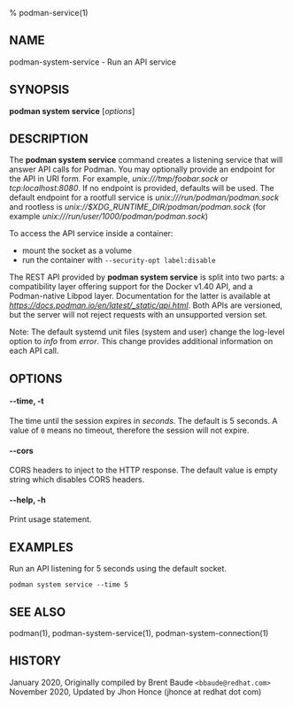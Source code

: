 % podman-service(1)

## NAME
podman\-system\-service - Run an API service

## SYNOPSIS
**podman system service** [*options*]

## DESCRIPTION
The **podman system service** command creates a listening service that will answer API calls for Podman.  You may
optionally provide an endpoint for the API in URI form.  For example, *unix:///tmp/foobar.sock* or *tcp:localhost:8080*.
If no endpoint is provided, defaults will be used.  The default endpoint for a rootfull
service is *unix:///run/podman/podman.sock* and rootless is *unix://$XDG_RUNTIME_DIR/podman/podman.sock* (for
example *unix:///run/user/1000/podman/podman.sock*)

To access the API service inside a container:
- mount the socket as a volume
- run the container with `--security-opt label:disable`

The REST API provided by **podman system service** is split into two parts: a compatibility layer offering support for the Docker v1.40 API, and a Podman-native Libpod layer.
Documentation for the latter is available at *https://docs.podman.io/en/latest/_static/api.html*.
Both APIs are versioned, but the server will not reject requests with an unsupported version set.

Note: The default systemd unit files (system and user) change the log-level option to *info* from *error*. This change provides additional information on each API call.

## OPTIONS

#### **--time**, **-t**

The time until the session expires in _seconds_. The default is 5
seconds. A value of `0` means no timeout, therefore the session will not expire.

#### **--cors**

CORS headers to inject to the HTTP response. The default value is empty string which disables CORS headers.

#### **--help**, **-h**

Print usage statement.

## EXAMPLES

Run an API listening for 5 seconds using the default socket.
```
podman system service --time 5
```

## SEE ALSO
podman(1), podman-system-service(1), podman-system-connection(1)

## HISTORY
January 2020, Originally compiled by Brent Baude `<bbaude@redhat.com>`
November 2020, Updated by Jhon Honce (jhonce at redhat dot com)
